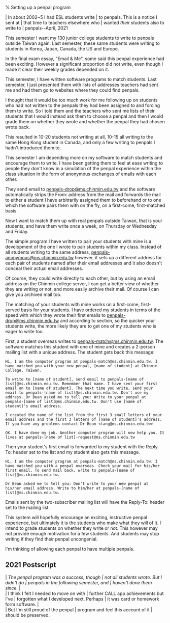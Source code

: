 % Setting up a penpal program

|         In about 2002~5 I had ESL students write 
|         to penpals. This is a notice I sent at 
|         that time to teachers elsewhere who 
|         wanted *their* students also to write to 
|         penpals--April, 2021


This semester I want my 130 junior college students to write to penpals outside Taiwan again. Last semester, these same students were writing to students in Korea, Japan, Canada, the US and Europe.

In the final exam essay, "Email & Me", some said this penpal experience had been exciting. However a significant proportion did not write, even though I made it clear their weekly grades depended on it.

This semester, I have written software programs to match students. Last semester, I just presented them with lists of addresses teachers had sent me and had them go to websites where they could find penpals.

I thought that it would be too much work for me following up on students who had not written to the penpals they had been assigned to and forcing them to write. So I told them and the teachers who sent me lists of their students that I would instead ask them to choose a penpal and then I would grade them on whether they wrote and whether the penpal they had chosen wrote back.

This resulted in 10-20 students not writing at all, 10-15 all writing to the same Hong Kong student in Canada, and only a few writing to penpals I hadn't introduced them to.

This semester I am depending more on my software to match students and encourage them to write. I have been getting them to feel at ease writing to people they don't know in a simulation of the penpal experience within the class situation in the form of anonymous exchanges of emails with each other.

They send email to penpals-drop@ms.chinmin.edu.tw and the software automatically strips the From: address from the mail and forwards the mail to either a student I have arbitrarily assigned them to beforehand or to one which the software pairs them with on the fly, on a first-come, first-matched basis.

Now I want to match them up with real penpals outside Taiwan, that is your students, and have them write once a week, on Thursday or Wednesday and Friday.

The simple program I have written to pair your students with mine is a development of the one I wrote to pair students within my class. Instead of all students writing to the same address, penpals-anonymous@ms.chinmin.edu.tw however, it sets up a different address for each pair of students named after their email addresses and it also doesn't conceal their actual email addresses.

Of course, they could write directly to each other, but by using an email address on the Chinmin college server, I can get a better view of whether they are writing or not, and more easily archive their mail. Of course I can give you archived mail too.

The matching of your students with mine works on a first-come, first-served basis for your students. I have ordered my students in terms of the speed with which they wrote their first emails to penpals-drop@ms.chinmin.edu.tw and according to section, so the quicker your students write, the more likely they are to get one of my students who is eager to write too.

First, a student overseas writes to penpals-match@ms.chinmin.edu.tw. The software matches this student with one of mine and creates a 2-person mailing list with a unique address. The student gets back this message:

	Hi, I am the computer program at penpals-match@ms.chinmin.edu.tw. I have matched you with your new penpal, [name of student] at Chinmin College, Taiwan.

	To write to [name of student], send email to penpals-[name of list]@ms.chinmin.edu.tw. Remember that name. I have sent your first email on to [name of student]. The next time you write, send your email to penpals-[name of list]@ms.chinmin.edu.tw. Don't use my address. Dr Bean asked me to tell you: Write to your penpal at penpals-[name of list]@ms.chinmin.edu.tw. Don't use [name of student]'s email address.

	I created the name of the list from the first 3 small letters of your email address and the first 3 letters of [name of student]'s address. If you have any problems contact Dr Bean <lang@ms.chinmin.edu.tw>

	OK. I have done my job. Another computer program will now help you. It lives at penpals-[name of list]-request@ms.chinmin.edu.tw

Then your student's first email is forwarded to my student with the Reply-To: header set to the list and my student also gets this message.

	Hi, I am the computer program at penpals-match@ms.chinmin.edu.tw. I have matched you with a penpal overseas. Check your mail for his/her first email. To send mail back, write to penpals-[name of list]@ms.chinmin.edu.tw.

	Dr Bean asked me to tell you: Don't write to your new penpal at his/her email address. Write to him/her at penpals-[name of list]@ms.chinmin.edu.tw.

Emails sent by the two-subscriber mailing list will have the Reply-To: header set to the mailing list.

This system will hopefully encourage an exciting, instructive penpal experience, but ultimately it is the students who make what they will of it. I intend to grade students on whether they write or not. This however may not provide enough motivation for a few students. And students may stop writing if they find their penpal uncongenial.

I'm thinking of allowing each penpal to have multiple penpals.

## 2021 Postscript

|     *The penpal program was a success, though 
|     not all students wrote.  But I didn't do 
|     penpals in the following semester, and 
|     haven't done them since.*
|     
|     I think I felt I needed to move on with 
|     further CALL app achievements but I've 
|     forgotten what I developed next. Perhaps 
|     it was card or homework form software.
|     
|     But I'm still proud of the penpal 
|     program and feel this account of it 
|     should be preserved.

